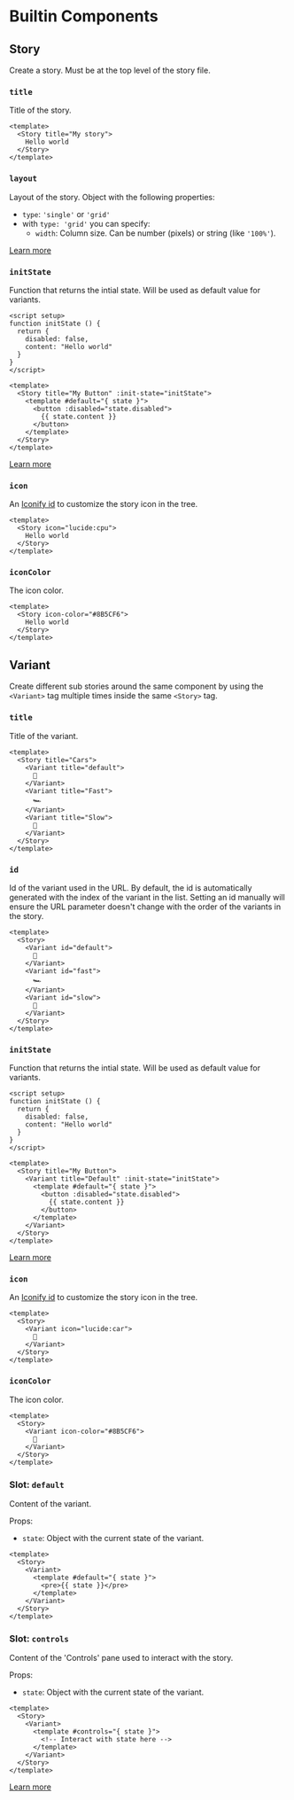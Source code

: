 # Builtin Components

## Story

Create a story. Must be at the top level of the story file.

### `title`

Title of the story.

```vue
<template>
  <Story title="My story">
    Hello world
  </Story>
</template>
```

### `layout`

Layout of the story. Object with the following properties:
  - `type`: `'single'` or `'grid'`
  - with `type: 'grid'` you can specify:
    - `width`: Column size. Can be number (pixels) or string (like `'100%'`).

[Learn more](../guide/stories.md#layout)

### `initState`

Function that returns the intial state. Will be used as default value for variants.

```vue
<script setup>
function initState () {
  return {
    disabled: false,
    content: "Hello world"
  }
}
</script>

<template>
  <Story title="My Button" :init-state="initState">
    <template #default="{ state }">
      <button :disabled="state.disabled">
        {{ state.content }}
      </button>
    </template>
  </Story>
</template>
```

[Learn more](../guide/controls.md)

### `icon`

An [Iconify id](https://icones.js.org/) to customize the story icon in the tree.

```vue
<template>
  <Story icon="lucide:cpu">
    Hello world
  </Story>
</template>
```

### `iconColor`

The icon color.

```vue
<template>
  <Story icon-color="#8B5CF6">
    Hello world
  </Story>
</template>
```

## Variant

Create different sub stories around the same component by using the `<Variant>` tag multiple times inside the same `<Story>` tag.

### `title`

Title of the variant.

```vue
<template>
  <Story title="Cars">
    <Variant title="default">
      🚗
    </Variant>
    <Variant title="Fast">
      🏎️
    </Variant>
    <Variant title="Slow">
      🚜
    </Variant>
  </Story>
</template>
```

### `id`

Id of the variant used in the URL. By default, the id is automatically generated with the index of the variant in the list. Setting an id manually will ensure the URL parameter doesn't change with the order of the variants in the story.

```vue
<template>
  <Story>
    <Variant id="default">
      🚗
    </Variant>
    <Variant id="fast">
      🏎️
    </Variant>
    <Variant id="slow">
      🚜
    </Variant>
  </Story>
</template>
```

### `initState`

Function that returns the intial state. Will be used as default value for variants.

```vue
<script setup>
function initState () {
  return {
    disabled: false,
    content: "Hello world"
  }
}
</script>

<template>
  <Story title="My Button">
    <Variant title="Default" :init-state="initState">
      <template #default="{ state }">
        <button :disabled="state.disabled">
          {{ state.content }}
        </button>
      </template>
    </Variant>
  </Story>
</template>
```

[Learn more](../guide/controls.md)

### `icon`

An [Iconify id](https://icones.js.org/) to customize the story icon in the tree.

```vue
<template>
  <Story>
    <Variant icon="lucide:car">
      🚗
    </Variant>
  </Story>
</template>
```

### `iconColor`

The icon color.

```vue
<template>
  <Story>
    <Variant icon-color="#8B5CF6">
      🚗
    </Variant>
  </Story>
</template>
```

### Slot: `default`

Content of the variant.

Props:

- `state`: Object with the current state of the variant.

```vue
<template>
  <Story>
    <Variant>
      <template #default="{ state }">
        <pre>{{ state }}</pre>
      </template>
    </Variant>
  </Story>
</template>
```

### Slot: `controls`

Content of the 'Controls' pane used to interact with the story.

Props:

- `state`: Object with the current state of the variant.

```vue
<template>
  <Story>
    <Variant>
      <template #controls="{ state }">
        <!-- Interact with state here -->
      </template>
    </Variant>
  </Story>
</template>
```

[Learn more](../guide/controls.md)
